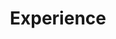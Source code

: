 ---
# An instance of the Experience widget.
# Documentation: https://docs.hugoblox.com/page-builder/
widget: experience

# This file represents a page section.
headless: true

# Order that this section appears on the page.
weight: 20

title: Experience
subtitle:

# Date format for experience
#   Refer to https://docs.hugoblox.com/customization/#date-format
date_format: Jan 2006

# Experiences.
#   Add/remove as many `experience` items below as you like.
#   Required fields are `title`, `company`, and `date_start`.
#   Leave `date_end` empty if it's your current employer.
#   Begin multi-line descriptions with YAML's `|2-` multi-line prefix.
experience:
  - title: Technicien Front-Office, France Telecom
    company: Majorel
    company_url: 'https://fr.majorel.com/'
    company_logo: majorel-logo
    location: Dakar, Sénégal
    date_start: '2023-08-08'
    date_end: ''
    description: |2-
        Tâches effectuées:
        
        * Réalisation des dépannages à distance par le biais de techniques et diagnostic et des questions pertinentes
        * Détermination de la meilleure solution en fonction du problème et des précisions fournies
        par le client
        * Accompagnement du client tout au long du processus de résolution de problème
        * Transmission des incidents non résolus au personnel d'assistance du niveau supérieur
        * Fourniture des informations précises concernant les produits ou les services de France Télécom
        * Enregistrement des résolutions dans l'outil PATH
        * Suivi et mise à jour du statut et des informations des clients
        * Transmission des commentaires ou des suggestions des clients à l'équipe interne compétente

  - title: Développeur junior - Chef de projet digital
    company: ISM Incub
    company_url: 'https://incubateursism.com/'
    company_logo: incub
    location: Dakar, Sénégal
    date_start: '2022-07-01'
    date_end: '2022-10-01'
    description: Stage au sein des incubateurs du groupe ISM Incub & IESA, mes principales missions étaient la mise en place d'une stratégie de communication et de refonte du site WEB.

design:
  columns: '1'
---